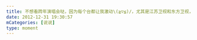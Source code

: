 ```yaml
---
title: 不想看跨年演唱会哒，因为每个台都让我激动\(≧▽≦)/，尤其是江苏卫视和东方卫视，so下次看重播🤪
date: 2012-12-31 19:30:57
mCategories: [说说]
type: moment
---
```


